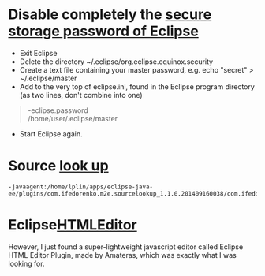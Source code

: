 # Disable completely the [secure storage password of Eclipse](http://stackoverflow.com/questions/4223059/eclipse-secure-storage)
- Exit Eclipse
- Delete the directory ~/.eclipse/org.eclipse.equinox.security
- Create a text file containing your master password, e.g. echo "secret" > ~/.eclipse/master
- Add to the very top of eclipse.ini, found in the Eclipse program directory (as two lines, don't combine into one)
> -eclipse.password  
> /home/user/.eclipse/master
- Start Eclipse again.

# Source [look up](https://bugs.eclipse.org/bugs/show_bug.cgi?id=384065)
	-javaagent:/home/lplin/apps/eclipse-java-ee/plugins/com.ifedorenko.m2e.sourcelookup_1.1.0.201409160038/com.ifedorenko.m2e.sourcelookup.javaagent.jar

# Eclipse[HTMLEditor](http://amateras.sourceforge.jp/cgi-bin/fswiki_en/wiki.cgi?page=EclipseHTMLEditor)
However, I just found a super-lightweight javascript editor called Eclipse HTML Editor Plugin, made by Amateras, which was exactly what I was looking for.

